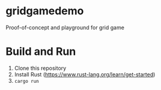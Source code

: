 # gridgamedemo
Proof-of-concept and playground for grid game

# Build and Run
1. Clone this repository
2. Install Rust (https://www.rust-lang.org/learn/get-started)
3. `cargo run`
